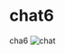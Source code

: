 # chat6
cha6
![chat](https://user-images.githubusercontent.com/95350364/147642058-c67ce59e-1c6d-4d02-8de3-9a03a182aad1.gif)
